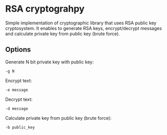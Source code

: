 # RSA cryptograhpy

Simple implementation of cryptographic library that uses RSA public key cryptosystem. It enables to generate RSA keys, encrypt/decrypt messages and calculate private key from public key (brute force).

## Options

Generate N bit private key with public key:

`-g N` 

Encrypt text:

`-e message`

Decrypt text:

`-d message`

Calculate private key from public key (brute force):

`-b public_key`
